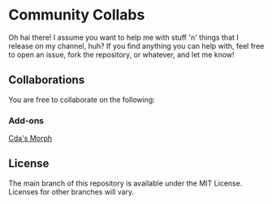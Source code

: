 # Community Collabs

Oh hai there! I assume you want to help me with stuff 'n' things that I release on my channel, huh? If you find anything you can help with, feel free to open an issue, fork the repository, or whatever, and let me know!

## Collaborations
You are free to collaborate on the following:

### Add-ons
[Cda's Morph](../Add-ons/cda002)

## License
The main branch of this repository is available under the MIT License. Licenses for other branches will vary.